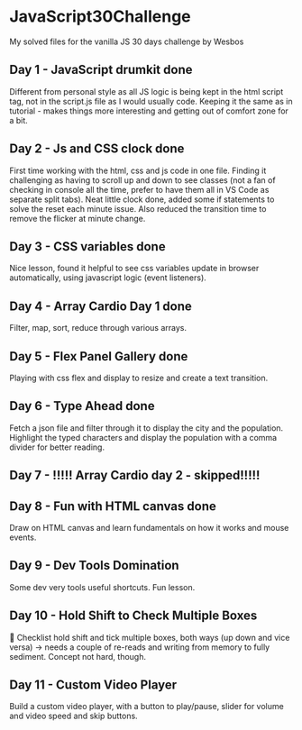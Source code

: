 # JavaScript30Challenge

My solved files for the vanilla JS 30 days challenge by Wesbos

## Day 1 - JavaScript drumkit done 

Different from personal style as all JS logic is being kept in the html script tag, not in the script.js file as I would usually code. 
Keeping it the same as in tutorial - makes things more interesting and getting out of comfort zone for a bit.

## Day 2 - Js and CSS clock done

First time working with the html, css and js code in one file. Finding it challenging as having to scroll up and down to see classes (not a fan of checking in console all the time, prefer to have them all in VS Code as separate split tabs).
Neat little clock done, added some if statements to solve the reset each minute issue. Also reduced the transition time to remove the flicker at minute change.

## Day 3 - CSS variables done

Nice lesson, found it helpful to see css variables update in browser automatically, using javascript logic (event listeners).

## Day 4 - Array Cardio Day 1 done

Filter, map, sort, reduce through various arrays.

## Day 5 - Flex Panel Gallery done

Playing with css flex and display to resize and create a text transition.

## Day 6 - Type Ahead done

Fetch a json file and filter through it to display the city and the population. Highlight the typed characters and display the population with a comma divider for better reading.

## Day 7 - !!!!! Array Cardio day 2 - skipped!!!!!

## Day 8 - Fun with HTML canvas done

Draw on HTML canvas and learn fundamentals on how it works and mouse events.

## Day 9 - Dev Tools Domination

Some dev very tools useful shortcuts. Fun lesson.

## Day 10 - Hold Shift to Check Multiple Boxes

🤯 Checklist hold shift and tick multiple boxes, both ways (up down and vice versa) -> needs a couple of re-reads and writing from memory to fully sediment. Concept not hard, though.

## Day 11 - Custom Video Player

Build a custom video player, with a button to play/pause, slider for volume and video speed and skip buttons. 